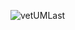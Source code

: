 ![vetUMLast](https://github.com/slmens/vetRESTAPI/assets/99343829/29457c1f-a8a1-41ee-9919-596272cae4bc)
